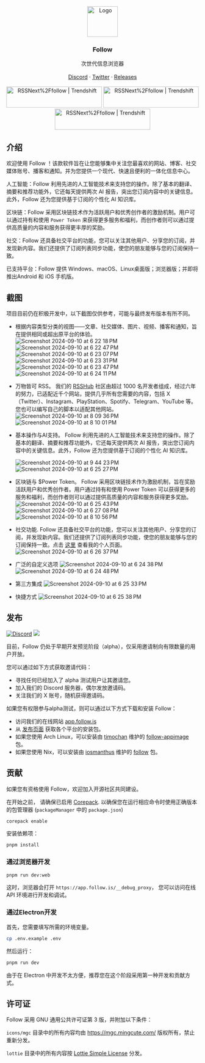 <div align="center">
  <a href="https://github.com/RSSNext/Follow">
    <img src="https://github.com/RSSNext/follow/assets/41265413/c6c02ad5-cddc-46f5-8420-a47afe1c82fe" alt="Logo" width="80" height="80">
  </a>

  <h3>Follow</h3>

  <p>
    次世代信息浏览器
    <br />
    <br />
    <a href="https://discord.gg/followapp">Discord</a>
    ·
    <a href="https://x.com/intent/follow?screen_name=follow_app_">Twitter</a>
    ·
    <a href="https://github.com/RSSNext/Follow/releases">Releases</a>
    <br />
    <br />
    <a href="https://trendshift.io/repositories/9938" target="_blank"><img src="https://github.com/user-attachments/assets/7d394847-f019-46e5-94ec-5bf4ccda6146" alt="RSSNext%2Ffollow | Trendshift" style="width: 250px; height: 55px;" width="250" height="55"/></a>
    <a href="https://trendshift.io/repositories/9938" target="_blank"><img src="https://github.com/user-attachments/assets/0696530c-cfe3-4f2e-975f-07ef31521092" alt="RSSNext%2Ffollow | Trendshift" style="width: 250px; height: 55px;" width="250" height="55"/></a>
    <a href="https://trendshift.io/repositories/9938" target="_blank"><img src="https://github.com/user-attachments/assets/c3c6ee92-f81a-4f0a-b9d7-c03832c8a3ee" alt="RSSNext%2Ffollow | Trendshift" style="width: 250px; height: 55px;" width="250" height="55"/></a>
  </p>
</div>

## 介绍

欢迎使用 Follow ！该款软件旨在让您能够集中关注您最喜欢的网站、博客、社交媒体账号、播客和通知。并为您提供一个现代、快速且便利的一体化信息中心。

人工智能：Follow 利用先进的人工智能技术来支持您的操作。除了基本的翻译、摘要和推荐功能外，它还每天提供两次 AI 报告，突出您订阅内容中的关键信息。此外，Follow 还为您提供基于订阅的个性化 AI 知识库。

区块链：Follow 采用区块链技术作为活跃用户和优秀创作者的激励机制。用户可以通过持有和使用 `Power Token` 来获得更多服务和福利，而创作者则可以通过提供高质量的内容和服务获得更丰厚的奖励。

社交：Follow 还具备社交平台的功能，您可以关注其他用户、分享您的订阅，并发现新内容。我们还提供了订阅列表同步功能，使您的朋友能够与您的订阅保持一致。

已支持平台：Follow 提供 Windows、macOS、Linux桌面版；浏览器版；并即将推出Android 和 iOS 手机版。

## 截图

项目目前仍在积极开发中，以下截图仅供参考，可能与最终发布版本有所不同。

- 根据内容类型分类的视图——文章、社交媒体、图片、视频、播客和通知，旨在提供相同或超出原平台的体验。
  ![Screenshot 2024-09-10 at 6 22 18 PM](https://github.com/user-attachments/assets/1958ec70-1916-47c5-82d0-3bd8e43f3a26)
  ![Screenshot 2024-09-10 at 6 22 47 PM](https://github.com/user-attachments/assets/1d0c3ed7-3da5-45e6-a264-399e8ea4071b)
  ![Screenshot 2024-09-10 at 6 23 07 PM](https://github.com/user-attachments/assets/d21d54be-c343-4ac6-99f0-90c1e410245a)
  ![Screenshot 2024-09-10 at 6 23 31 PM](https://github.com/user-attachments/assets/1781f368-8375-4b50-a66c-c8d8340f3ffb)
  ![Screenshot 2024-09-10 at 6 23 47 PM](https://github.com/user-attachments/assets/6ccfeada-dbc3-4c76-8ca2-5dcac8c06804)
  ![Screenshot 2024-09-10 at 6 24 11 PM](https://github.com/user-attachments/assets/f723d62a-1be7-48b1-a42c-83960af133be)

- 万物皆可 RSS。 我们的 [RSSHub](https://github.com/DIYgod/RSSHub) 社区由超过 1000 名开发者组成，经过六年的努力，已适配近千个网站，提供几乎所有您需要的内容，包括 X（Twitter）、Instagram、PlayStation、Spotify、Telegram、YouTube 等。您也可以编写自己的脚本以适配其他网站。
  ![Screenshot 2024-09-10 at 8 09 36 PM](https://github.com/user-attachments/assets/5bd445f3-e005-4273-b892-7b29212970e2)
  ![Screenshot 2024-09-10 at 8 10 01 PM](https://github.com/user-attachments/assets/25fbc9d2-ea10-4477-a4e9-1732f59fcb57)

- 基本操作与AI支持。 Follow 利用先进的人工智能技术来支持您的操作。除了基本的翻译、摘要和推荐功能外，它还每天提供两次 AI 报告，突出您订阅内容中的关键信息。此外，Follow 还为您提供基于订阅的个性化 AI 知识库。

  ![Screenshot 2024-09-10 at 9 44 23 PM](https://github.com/user-attachments/assets/1801f1ba-e57f-4daf-8120-32631b0bdc2c)
  ![Screenshot 2024-09-10 at 6 25 27 PM](https://github.com/user-attachments/assets/ddd14398-f735-433c-91cb-a2898ddf2098)

- 区块链与 $Power Token。 Follow 采用区块链技术作为激励机制，旨在奖励活跃用户和优秀创作者。用户通过持有和使用 Power Token 可以获得更多的服务和福利，而创作者则可以通过提供高质量的内容和服务获得更多奖励。
  ![Screenshot 2024-09-10 at 6 25 43 PM](https://github.com/user-attachments/assets/351ac415-d94e-4d5a-af42-37656c3e535c)
  ![Screenshot 2024-09-10 at 6 27 08 PM](https://github.com/user-attachments/assets/82d71c46-c039-41b9-b3cd-5ad078ff14a5)
  ![Screenshot 2024-09-10 at 8 10 56 PM](https://github.com/user-attachments/assets/2424dfd4-59a6-4dad-8eb7-8db61a711b45)

- 社交功能. Follow 还具备社交平台的功能，您可以关注其他用户、分享您的订阅，并发现新内容。我们还提供了订阅列表同步功能，使您的朋友能够与您的订阅保持一致。点击 [这里](https://app.follow.is/profile/54728159538884608) 查看我的个人页面。
  ![Screenshot 2024-09-10 at 6 26 37 PM](https://github.com/user-attachments/assets/b636fd6d-0fcb-436b-8856-f7a965dba12d)

- 广泛的自定义选项
  ![Screenshot 2024-09-10 at 6 24 38 PM](https://github.com/user-attachments/assets/53ff78cd-02d0-4eeb-a10f-40ae21d85912)
  ![Screenshot 2024-09-10 at 6 24 48 PM](https://github.com/user-attachments/assets/64bf2e9e-d9fe-4a90-bb3d-975ddb3e6558)

- 第三方集成
  ![Screenshot 2024-09-10 at 6 25 33 PM](https://github.com/user-attachments/assets/ea86fdbd-4b53-47ae-8bc5-d9a382ef07b5)

- 快捷方式
  ![Screenshot 2024-09-10 at 6 25 38 PM](https://github.com/user-attachments/assets/43116bea-47b9-4c17-bc4f-92fb101a37a5)

## 发布

[![Discord](https://img.shields.io/discord/1243823539426033696?logo=discord&label=Discord&style=flat-square&color=5865F2)](https://discord.gg/followapp) [![](https://img.shields.io/badge/any_text-Follow-blue?color=2CA5E0&label=_&logo=x&cacheSeconds=3600&style=flat-square)](https://x.com/intent/follow?screen_name=follow_app_)

目前，Follow 仍处于早期开发预览阶段（alpha），仅采用邀请制向有限数量的用户开放。

您可以通过如下方式获取邀请代码：

- 寻找任何已经加入了 alpha 测试用户让其邀请您。
- 加入我们的 Discord 服务器，偶尔发放邀请码。
- 关注我们的 X 账号，随机获得邀请码。

如果您有权限参与alpha测试，则可以通过以下方式下载和安装 Follow：

- 访问我们的在线网站 [app.follow.is](https://app.follow.is)
- 从 [发布页面](https://github.com/RSSNext/Follow/releases) 获取各个平台的安装包。
- 如果您使用 Arch Linux，可以安装由 [timochan](https://github.com/ttimochan) 维护的 [follow-appimage](https://aur.archlinux.org/packages/follow-appimage) 包。
- 如果您使用 Nix，可以安装由 [iosmanthus](https://github.com/iosmanthus) 维护的 [follow](https://github.com/NixOS/nixpkgs/blob/master/pkgs/by-name/fo/follow/package.nix) 包。

## 贡献

如果您有资格使用 Follow，欢迎加入开源社区共同建设。

在开始之前， 请确保已启用 [Corepack](https://nodejs.org/api/corepack.html). 以确保您在运行相应命令时使用正确版本的包管理器 (`packageManager` 中的 `package.json`) 

```sh
corepack enable
```

安装依赖项：

```sh
pnpm install
```

### 通过浏览器开发

```sh
pnpm run dev:web
```

这时，浏览器会打开 `https://app.follow.is/__debug_proxy`， 您可以访问在线 API 环境进行开发和调试。

### 通过Electron开发

首先，您需要填写所需的环境变量。

```sh
cp .env.example .env
```

然后运行：

```sh
pnpm run dev
```

由于在 Electron 中开发不太方便，推荐您在这个阶段采用第一种开发和贡献方式。

## 许可证

Follow 采用 GNU 通用公共许可证第 3 版，并附加以下条件：

`icons/mgc` 目录中的所有内容均由 https://mgc.mingcute.com/ 版权所有，禁止重新分发。

`lottie` 目录中的所有内容按 [Lottie Simple License](https://lottiefiles.com/page/license) 分发。
